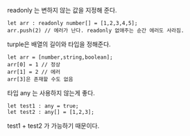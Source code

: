 
readonly 는 변하지 않는 값을 지정해 준다.   

```
let arr : readonly number[] = [1,2,3,4,5];
arr.push(2) // 에러가 난다. readonly 없애주는 순간 에러도 사라짐.
```

turple은 배열의 길이와 타입을 정해준다.   

```
let arr = [number,string,boolean];   
arr[0] = 1 // 정상
arr[1] = 2 // 에러 
arr[3]은 존재할 수도 없음
```

타입 any 는 사용하지 않는게 좋다.

```
let test1 : any = true;
let test2 : any[] = [1,2,3];
```

test1 + test2 가 가능하기 때문이다.
